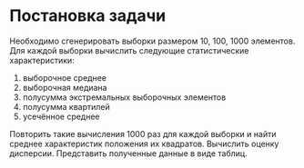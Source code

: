 # Постановка задачи

Необходимо сгенерировать выборки размером 10, 100, 1000 элементов. Для каждой выборки вычислить следующие статистические характеристики:

1. выборочное среднее
2. выборочная медиана
3. полусумма экстремальных выборочных элементов
4. полусумма квартилей
5. усечённое среднее

Повторить такие вычисления 1000 раз для каждой выборки и найти среднее характеристик положения их квадратов. Вычислить оценку дисперсии. Представить полученные данные в виде таблиц.
